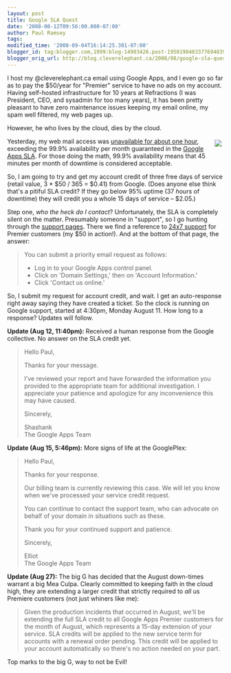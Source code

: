```yaml
---
layout: post
title: Google SLA Quest
date: '2008-08-12T09:56:00.000-07:00'
author: Paul Ramsey
tags: 
modified_time: '2008-09-04T16:14:25.381-07:00'
blogger_id: tag:blogger.com,1999:blog-14903426.post-1950190483377694039
blogger_orig_url: http://blog.cleverelephant.ca/2008/08/google-sla-quest.html
---
```


I host my @cleverelephant.ca email using Google Apps, and I even go so far as to pay the $50/year for "Premier" service to have no ads on my account. Having self-hosted infrastructure for 10 years at Refractions (I was President, CEO, and sysadmin for too many years), it has been pretty pleasant to have zero maintenance issues keeping my email online, my spam well filtered, my web pages up.

However, he who lives by the cloud, dies by the cloud.

<img src="http://www.google.com/a/help/intl/en/images/150x55.gif" style="float:right; padding:5px">

Yesterday, my web mail access was [unavailable for about one hour](http://groups.google.com/group/hosted-the-basics/browse_thread/thread/4b70cfa6a34e581f), exceeding the 99.9% availability per month guaranteed in the [Google Apps SLA](http://www.google.com/a/help/intl/en/admins/sla.html).  For those doing the math, 99.9% availability means that 45 minutes per month of downtime is considered acceptable.

So, I am going to try and get my account credit of three free days of service (retail value, 3 * $50 / 365 = $0.41) from Google.  (Does anyone else think that's a pitiful SLA credit? If they go below 95% uptime (37 *hours* of downtime) they will credit you a whole 15 days of service &ndash; $2.05.)

Step one, *who the heck do I contact*? Unfortunately, the SLA is completely silent on the matter. Presumably someone in "support", so I go hunting through the [support pages](http://www.google.com/a/help/intl/en/admins/support.html).  There we find a reference to [24x7 support](http://www.google.com/support/a/bin/answer.py?hl=en&answer=65260) for Premier customers (my $50 in action!). And at the bottom of that page, the answer:

> You can submit a priority email request as follows:
> 
> * Log in to your Google Apps control panel.
> * Click on 'Domain Settings,' then on 'Account Information.'
> * Click 'Contact us online.'

So, I submit my request for account credit, and wait. I get an auto-response right away saying they have created a ticket.  So the clock is running on Google support, started at 4:30pm, Monday August 11.  How long to a response?  Updates will follow.

**Update (Aug 12, 11:40pm):** Received a human response from the Google collective. No answer on the SLA credit yet.

> Hello Paul,
> 
> Thanks for your message.
> 
> I've reviewed your report and have forwarded the information you provided to the appropriate team for additional investigation. I appreciate your patience and apologize for any inconvenience this may have caused.
> 
> Sincerely,
> 
> Shashank<br/>
> The Google Apps Team

**Update (Aug 15, 5:46pm):** More signs of life at the GooglePlex:

> Hello Paul,
>
> Thanks for your response.
>
> Our billing team is currently reviewing this case. We will let you know when we've processed your service credit request.
>
> You can continue to contact the support team, who can advocate on behalf of your domain in situations such as these.
> 
> Thank you for your continued support and patience.
>
> Sincerely,
> 
> Elliot<br/>
> The Google Apps Team

**Update (Aug 27):** The big G has decided that the August down-times warrant a big Mea Culpa. Clearly committed to keeping faith in the cloud high, they are extending a larger credit that strictly required to *all* us Premiere customers (not just whiners like me):

> Given the production incidents that occurred in August, we'll be extending the full SLA credit to all Google Apps Premier customers for the month of August, which represents a 15-day extension of your service. SLA credits will be applied to the new service term for accounts with a renewal order pending. This credit will be applied to your account automatically so there's no action needed on your part.

Top marks to the big G, way to not be Evil!